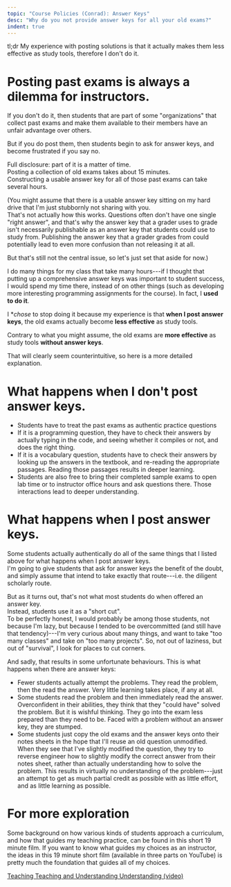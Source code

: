 ```yaml
---
topic: "Course Policies (Conrad): Answer Keys"
desc: "Why do you not provide answer keys for all your old exams?"
indent: true
---
```


tl;dr  My experience with posting solutions is that it actually makes them less effective as study tools, therefore I don't do it.

# Posting past exams is always a dilemma for instructors.

If you don't do it, then students that are part of some "organizations" that collect 
past exams and make them available to their members have an unfair advantage over others.

But if you do post them, then students begin to ask for answer keys, and become frustrated if you say no.

Full disclosure: part of it is a matter of time.   
Posting a collection of old exams takes about 15 minutes.  
Constructing a usable answer key for all of those past exams can take several hours.   

(You might assume that there is a usable answer key sitting on my hard drive that I'm just stubbornly not sharing with you.   
That's not actually how this works.   Questions often don't have one single "right answer", and that's why the answer key that
a grader uses to grade isn't necessarily publishable as an answer key that students could use to study from.    Publishing the answer
key that a  grader grades from could potentially lead to even more confusion than not releasing it at all.

But that's still not the central issue, so let's just set that aside for now.)

I do many things for my class that take many hours---if I thought that putting up a comprehensive answer keys was important to student success, 
I would spend my time there, instead of on other things (such as developing more interesting programming assignments for the course). 
In fact, I **used to do it**.   

I **chose* to stop doing it because my experience is that **when I post answer keys**, the old exams actually become **less effective** as study tools. 

Contrary to what you might assume, the old exams are **more effective** as study tools **without answer keys**.  

That will clearly seem counterintuitive, so here is a more detailed explanation.

# What happens when I don't post answer keys.

* Students have to treat the past exams as authentic practice questions
* If it is a programming question, they have to check their answers by actually typing in the code, and seeing whether it compiles or not, and does the right thing.
* If it is a vocabulary question, students have to check their answers by looking up the answers in the textbook, and re-reading the appropriate passages.  Reading those passages results in deeper learning.
* Students are also free to bring their completed sample exams to open lab time or to instructor office hours and ask questions there.  Those interactions lead to deeper understanding.

# What happens when I post answer keys.

Some students actually authentically do all of the same things that I listed above for what happens when I post answer keys.   
I'm going to give students that ask for answer keys the benefit of the doubt, and simply assume that intend to 
take exactly that route---i.e. the diligent scholarly route.   

But as it turns out, that's not what most students do when offered an answer key.   
Instead, students use it as a "short cut".  
To be perfectly honest, I would probably be among those students, not because I'm lazy, 
but because I tended to be overcommitted (and still have that tendency)---I'm very curious about many things, and want to take "too many classes" and take on "too many projects".  So, not out of laziness, but out of "survival", I look for places to cut corners.

And sadly, that results in some unfortunate behaviours.  This is what happens when there are answer keys:

* Fewer students actually attempt the problems.   They read the problem, then the read the answer.  Very little learning takes place, if any at all.
* Some students read the problem and then immediately read the answer.    Overconfident in their abilities, they think that they "could have" solved the problem.   But it is wishful thinking.   They go into the exam less prepared than they need to be.   Faced with a problem without an answer key, they are stumped.
* Some students just copy the old exams and the answer keys onto their notes sheets in the hope that I'll reuse an old question unmodified.  When they see that I've slightly modified the question, they try to reverse engineer how to slightly modify the correct answer from their notes sheet, rather than actually understanding how to solve the problem.   This results in virtually no understanding of the problem---just an attempt to get as much partial credit as possible with as little effort, and as little learning as possible.

# For more exploration

Some background on how various kinds of students approach a curriculum, and how that guides my teaching practice, can be found in this
short 19 minute film.  If you want to know what guides my choices as an instructor, the ideas in this 19 minute short film 
(available in three parts on YouTube) is pretty much the foundation that guides all of my choices.

[Teaching Teaching and Understanding Understanding (video)](https://www.youtube.com/watch?v=iMZA80XpP6Y)


